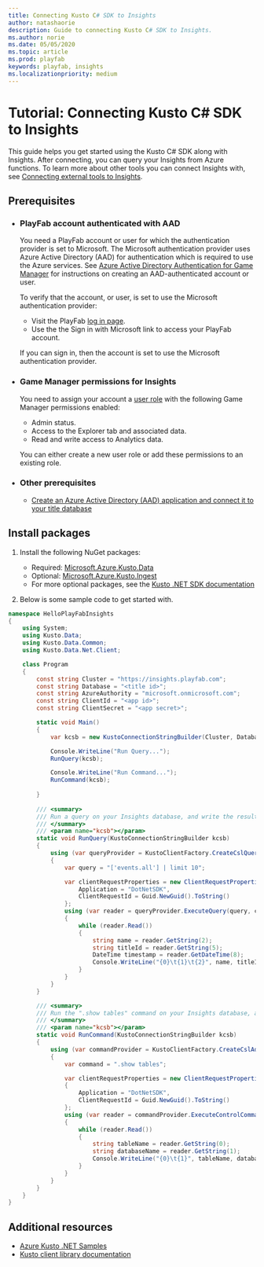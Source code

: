 ```yaml
---
title: Connecting Kusto C# SDK to Insights
author: natashaorie
description: Guide to connecting Kusto C# SDK to Insights.
ms.author: norie
ms.date: 05/05/2020    
ms.topic: article
ms.prod: playfab
keywords: playfab, insights
ms.localizationpriority: medium
---
```


# Tutorial: Connecting Kusto C# SDK to Insights

This guide helps you get started using the Kusto C# SDK along with Insights. After connecting, you can query your Insights from Azure functions. To learn more about other tools you can connect Insights with, see [Connecting external tools to Insights](index.md).

## Prerequisites
* ### PlayFab account authenticated with AAD
   You need a PlayFab account or user for which the authentication provider is set to Microsoft. The Microsoft authentication provider uses Azure Active Directory (AAD) for authentication which is required to use the Azure services. See [Azure Active Directory Authentication for Game Manager](../../authentication/aad-authentication/index.md) for instructions on creating an AAD-authenticated account or user. 
   
   To verify that the account, or user, is set to use the Microsoft authentication provider:
   * Visit the PlayFab [log in page](https://developer.playfab.com/login).
   * Use the the Sign in with Microsoft link to access your PlayFab account.
   
   If you can sign in, then the account is set to use the Microsoft authentication provider.

* ### Game Manager permissions for Insights
   You need to assign your account a [user role](https://docs.microsoft.com/gaming/playfab/features/config/gamemanager/playfab-user-roles) with the following Game Manager permissions enabled:
   * Admin status.
   * Access to the Explorer tab and associated data.
   * Read and write access to Analytics data.

   You can either create a new user role or add these permissions to an existing role.

* ### Other prerequisites
  *  [Create an Azure Active Directory (AAD) application and connect it to your title database](creating-AAD-app-for-insights.md)

## Install packages

1. Install the following NuGet packages:
   * Required: [Microsoft.Azure.Kusto.Data](https://www.nuget.org/packages/Microsoft.Azure.Kusto.Data/)
   * Optional: [Microsoft.Azure.Kusto.Ingest](https://www.nuget.org/packages/Microsoft.Azure.Kusto.Ingest/)
   * For more optional packages, see the [Kusto .NET SDK documentation](https://docs.microsoft.com/azure/data-explorer/kusto/api/netfx/about-the-sdk)

2. Below is some sample code to get started with.

```csharp
namespace HelloPlayFabInsights
{
    using System;
    using Kusto.Data;
    using Kusto.Data.Common;
    using Kusto.Data.Net.Client;

    class Program
    {
        const string Cluster = "https://insights.playfab.com";
        const string Database = "<title id>";
        const string AzureAuthority = "microsoft.onmicrosoft.com";
        const string ClientId = "<app id>";
        const string ClientSecret = "<app secret>";

        static void Main()
        {
            var kcsb = new KustoConnectionStringBuilder(Cluster, Database).WithAadApplicationKeyAuthentication(ClientId, ClientSecret, AzureAuthority);

            Console.WriteLine("Run Query...");
            RunQuery(kcsb);

            Console.WriteLine("Run Command...");
            RunCommand(kcsb);
            
        }
    
        /// <summary>
        /// Run a query on your Insights database, and write the results to the console.
        /// </summary>
        /// <param name="kcsb"></param>
        static void RunQuery(KustoConnectionStringBuilder kcsb)
        {
            using (var queryProvider = KustoClientFactory.CreateCslQueryProvider(kcsb))
            {
                var query = "['events.all'] | limit 10";

                var clientRequestProperties = new ClientRequestProperties() {
                    Application = "DotNetSDK",
                    ClientRequestId = Guid.NewGuid().ToString() 
                };
                using (var reader = queryProvider.ExecuteQuery(query, clientRequestProperties))
                { 
                    while (reader.Read())
                    {
                        string name = reader.GetString(2);
                        string titleId = reader.GetString(5);
                        DateTime timestamp = reader.GetDateTime(8);
                        Console.WriteLine("{0}\t{1}\t{2}", name, titleId, timestamp);
                    }
                }
            }
        }

        /// <summary>
        /// Run the ".show tables" command on your Insights database, and write the results to the console.
        /// </summary>
        /// <param name="kcsb"></param>
        static void RunCommand(KustoConnectionStringBuilder kcsb)
        {
            using (var commandProvider = KustoClientFactory.CreateCslAdminProvider(kcsb))
            {
                var command = ".show tables";

                var clientRequestProperties = new ClientRequestProperties()
                {
                    Application = "DotNetSDK",
                    ClientRequestId = Guid.NewGuid().ToString()
                };
                using (var reader = commandProvider.ExecuteControlCommand(command, clientRequestProperties))
                {
                    while (reader.Read())
                    {
                        string tableName = reader.GetString(0);
                        string databaseName = reader.GetString(1);
                        Console.WriteLine("{0}\t{1}", tableName, databaseName);
                    }
                }
            }
        }
    }
}
```

## Additional resources
* [Azure Kusto .NET Samples](https://github.com/Azure/azure-kusto-samples-dotnet)
* [Kusto client library documentation](https://docs.microsoft.com/azure/data-explorer/kusto/api/netfx/about-kusto-data )